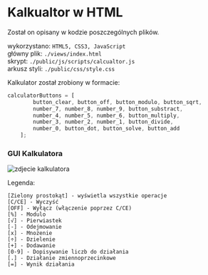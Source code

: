 # Kalkualtor w HTML
Został on opisany w kodzie poszczególnych plików.

wykorzystano: `HTML5, CSS3, JavaScript`<br/>
główny plik: `./views/index.html`<br/>
skrypt: `./public/js/scripts/calcualtor.js`<br/>
arkusz styli: `./public/css/style.css`

Kalkulator został zrobiony w formacie:
```js
calculatorButtons = [
        button_clear, button_off, button_modulo, button_sqrt,
        number_7, number_8, number_9, button_substract,
        number_4, number_5, number_6, button_multiply,
        number_3, number_2, number_1, button_divide,
        number_0, button_dot, button_solve, button_add
    ];
```

### GUI Kalkulatora
![zdjecie kalkulatora](/Screenshots/01.PNG)

Legenda:
```
[Zielony prostokąt] - wyświetla wszystkie operacje
[C/CE] - Wyczyść
[OFF] - Wyłącz (włączenie poprzez C/CE)
[%] - Modulo
[√] - Pierwiastek
[-] - Odejmowanie
[x] - Mnożenie
[÷] - Dzielenie
[+] - Dodawanie
[0-9] - Dopisywanie liczb do działania
[.] - Działanie zmiennoprzecinkowe
[=] - Wynik działania
```